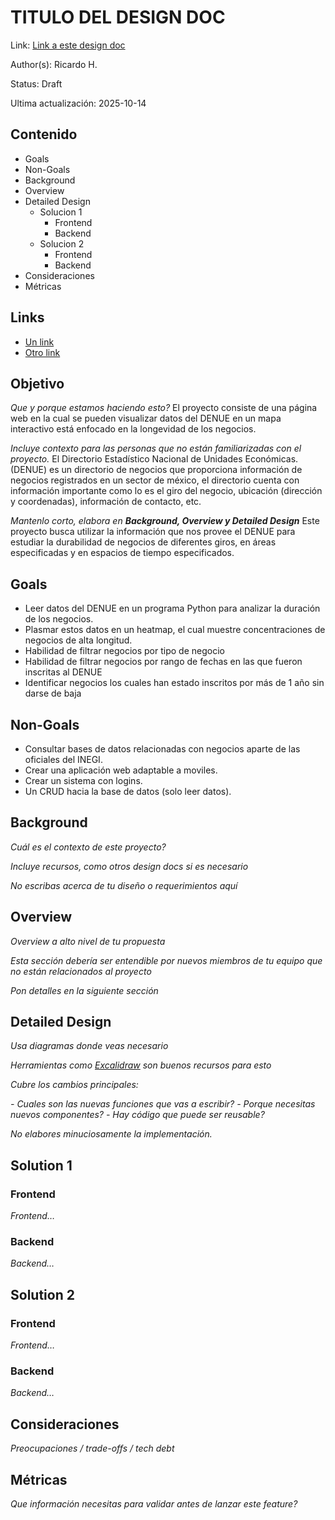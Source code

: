# TITULO DEL DESIGN DOC
Link: [Link a este design doc](#)

Author(s): Ricardo H.

Status: Draft

Ultima actualización: 2025-10-14

## Contenido
- Goals
- Non-Goals
- Background
- Overview
- Detailed Design
  - Solucion 1
    - Frontend
    - Backend
  - Solucion 2
    - Frontend
    - Backend
- Consideraciones
- Métricas

## Links
- [Un link](#)
- [Otro link](#)

## Objetivo
_Que y porque estamos haciendo esto?_
El proyecto consiste de una página web en la cual se pueden visualizar datos del DENUE en un mapa interactivo está enfocado en la longevidad de los negocios.

_Incluye contexto para las personas que no están familiarizadas con el proyecto._
El Directorio Estadístico Nacional de Unidades Económicas. (DENUE) es un directorio de negocios que proporciona información de negocios registrados en un sector de méxico, 
el directorio cuenta con información importante como lo es el giro del negocio, ubicación (dirección y coordenadas), información de contacto, etc.

_Mantenlo corto, elabora en **Background, Overview y Detailed Design**_
Este proyecto busca utilizar la información que nos provee el DENUE para estudiar la durabilidad de negocios de diferentes giros, en áreas especificadas y en espacios de tiempo especificados.

## Goals
- Leer datos del DENUE en un programa Python para analizar la duración de los negocios.
- Plasmar estos datos en un heatmap, el cual muestre concentraciones de negocios de alta longitud.
- Habilidad de filtrar negocios por tipo de negocio
- Habilidad de filtrar negocios por rango de fechas en las que fueron inscritas al DENUE
- Identificar negocios los cuales han estado inscritos por más de 1 año sin darse de baja
  
## Non-Goals
- Consultar bases de datos relacionadas con negocios aparte de las oficiales del INEGI.
- Crear una aplicación web adaptable a moviles.
- Crear un sistema con logins.
- Un CRUD hacia la base de datos (solo leer datos).
  

## Background
_Cuál es el contexto de este proyecto?_

_Incluye recursos, como otros design docs si es necesario_

_No escribas acerca de tu diseño o requerimientos aquí_

## Overview
_Overview a alto nivel de tu propuesta_

_Esta sección debería ser entendible por nuevos miembros de tu equipo que no están relacionados al proyecto_


_Pon detalles en la siguiente sección_


## Detailed Design
_Usa diagramas donde veas necesario_

_Herramientas como [Excalidraw](https://excalidraw.com) son buenos recursos para esto_

_Cubre los cambios principales:_

 _- Cuales son las nuevas funciones que vas a escribir?_
 _- Porque necesitas nuevos componentes?_
 _- Hay código que puede ser reusable?_

_No elabores minuciosamente la implementación._

## Solution 1
### Frontend
_Frontend…_
### Backend
_Backend…_

## Solution 2
### Frontend
_Frontend…_
### Backend
_Backend…_

## Consideraciones
_Preocupaciones / trade-offs / tech debt_

## Métricas
_Que información necesitas para validar antes de lanzar este feature?_
